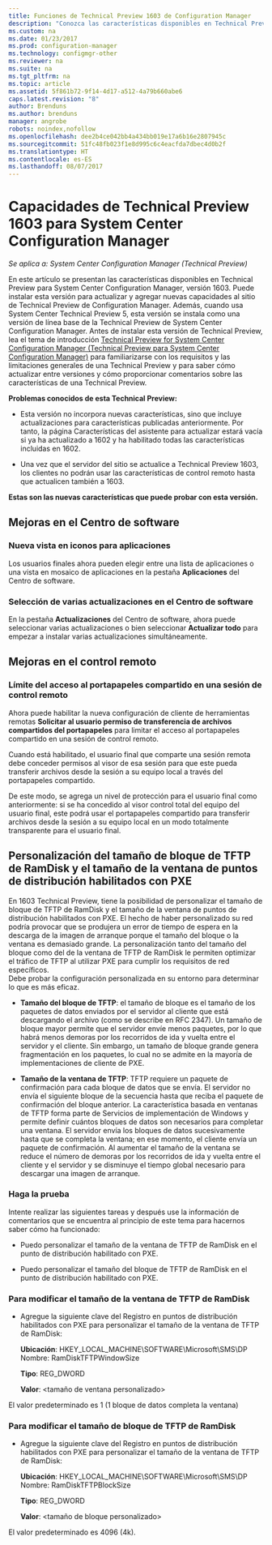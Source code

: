 ```yaml
---
title: Funciones de Technical Preview 1603 de Configuration Manager
description: "Conozca las características disponibles en Technical Preview para System Center Configuration Manager, versión 1603."
ms.custom: na
ms.date: 01/23/2017
ms.prod: configuration-manager
ms.technology: configmgr-other
ms.reviewer: na
ms.suite: na
ms.tgt_pltfrm: na
ms.topic: article
ms.assetid: 5f861b72-9f14-4d17-a512-4a79b660abe6
caps.latest.revision: "8"
author: Brenduns
ms.author: brenduns
manager: angrobe
robots: noindex,nofollow
ms.openlocfilehash: dee2b4ce042bb4a434bb019e17a6b16e2807945c
ms.sourcegitcommit: 51fc48fb023f1e8d995c6c4eacfda7dbec4d0b2f
ms.translationtype: HT
ms.contentlocale: es-ES
ms.lasthandoff: 08/07/2017
---
```

# <a name="capabilities-in-technical-preview-1603-for-system-center-configuration-manager"></a>Capacidades de Technical Preview 1603 para System Center Configuration Manager

*Se aplica a: System Center Configuration Manager (Technical Preview)*

En este artículo se presentan las características disponibles en Technical Preview para System Center Configuration Manager, versión 1603. Puede instalar esta versión para actualizar y agregar nuevas capacidades al sitio de Technical Preview de Configuration Manager. Además, cuando usa System Center Technical Preview 5, esta versión se instala como una versión de línea base de la Technical Preview de System Center Configuration Manager. Antes de instalar esta versión de Technical Preview, lea el tema de introducción [Technical Preview for System Center Configuration Manager (Technical Preview para System Center Configuration Manager)](../../core/get-started/technical-preview.md) para familiarizarse con los requisitos y las limitaciones generales de una Technical Preview y para saber cómo actualizar entre versiones y cómo proporcionar comentarios sobre las características de una Technical Preview.  

 **Problemas conocidos de esta Technical Preview:**  

-   Esta versión no incorpora nuevas características, sino que incluye actualizaciones para características publicadas anteriormente. Por tanto, la página Características del asistente para actualizar estará vacía si ya ha actualizado a 1602 y ha habilitado todas las características incluidas en 1602.  

-   Una vez que el servidor del sitio se actualice a Technical Preview 1603, los clientes no podrán usar las características de control remoto hasta que actualicen también a 1603.  

 **Estas son las nuevas características que puede probar con esta versión.**  

##  <a name="BKMK_SC1603"></a> Mejoras en el Centro de software  

### <a name="new-tiled-view-for-apps"></a>Nueva vista en iconos para aplicaciones  
 Los usuarios finales ahora pueden elegir entre una lista de aplicaciones o una vista en mosaico de aplicaciones en la pestaña **Aplicaciones** del Centro de software.  

### <a name="select-multiple-updates-in-software-center"></a>Selección de varias actualizaciones en el Centro de software  
 En la pestaña **Actualizaciones** del Centro de software, ahora puede seleccionar varias actualizaciones o bien seleccionar **Actualizar todo** para empezar a instalar varias actualizaciones simultáneamente.  

##  <a name="BKMK_RC1603"></a> Mejoras en el control remoto  

### <a name="limit-shared-clipboard-access-in-a-remote-control-session"></a>Límite del acceso al portapapeles compartido en una sesión de control remoto  
 Ahora puede habilitar la nueva configuración de cliente de herramientas remotas **Solicitar al usuario permiso de transferencia de archivos compartidos del portapapeles** para limitar el acceso al portapapeles compartido en una sesión de control remoto.  

 Cuando está habilitado, el usuario final que comparte una sesión remota debe conceder permisos al visor de esa sesión para que este pueda transferir archivos desde la sesión a su equipo local a través del portapapeles compartido.  

 De este modo, se agrega un nivel de protección para el usuario final como anteriormente: si se ha concedido al visor control total del equipo del usuario final, este podrá usar el portapapeles compartido para transferir archivos desde la sesión a su equipo local en un modo totalmente transparente para el usuario final.  

##  <a name="BKMK_RamDiskTFTP"></a> Personalización del tamaño de bloque de TFTP de RamDisk y el tamaño de la ventana de puntos de distribución habilitados con PXE  
 En 1603 Technical Preview, tiene la posibilidad de personalizar el tamaño de bloque de TFTP de RamDisk y el tamaño de la ventana de puntos de distribución habilitados con PXE. El hecho de haber personalizado su red podría provocar que se produjera un error de tiempo de espera en la descarga de la imagen de arranque porque el tamaño del bloque o la ventana es demasiado grande. La personalización tanto del tamaño del bloque como del de la ventana de TFTP de RamDisk le permiten optimizar el tráfico de TFTP al utilizar PXE para cumplir los requisitos de red específicos.   
Debe probar la configuración personalizada en su entorno para determinar lo que es más eficaz.  

-   **Tamaño del bloque de TFTP**: el tamaño de bloque es el tamaño de los paquetes de datos enviados por el servidor al cliente que está descargando el archivo (como se describe en RFC 2347). Un tamaño de bloque mayor permite que el servidor envíe menos paquetes, por lo que habrá menos demoras por los recorridos de ida y vuelta entre el servidor y el cliente. Sin embargo, un tamaño de bloque grande genera fragmentación en los paquetes, lo cual no se admite en la mayoría de implementaciones de cliente de PXE.  

-   **Tamaño de la ventana de TFTP**: TFTP requiere un paquete de confirmación para cada bloque de datos que se envía. El servidor no envía el siguiente bloque de la secuencia hasta que reciba el paquete de confirmación del bloque anterior. La característica basada en ventanas de TFTP forma parte de Servicios de implementación de Windows y permite definir cuántos bloques de datos son necesarios para completar una ventana. El servidor envía los bloques de datos sucesivamente hasta que se completa la ventana; en ese momento, el cliente envía un paquete de confirmación. Al aumentar el tamaño de la ventana se reduce el número de demoras por los recorridos de ida y vuelta entre el cliente y el servidor y se disminuye el tiempo global necesario para descargar una imagen de arranque.  

### <a name="try-it-out"></a>Haga la prueba  
 Intente realizar las siguientes tareas y después use la información de comentarios que se encuentra al principio de este tema para hacernos saber cómo ha funcionado:  

-   Puedo personalizar el tamaño de la ventana de TFTP de RamDisk en el punto de distribución habilitado con PXE.  

-   Puedo personalizar el tamaño del bloque de TFTP de RamDisk en el punto de distribución habilitado con PXE.  

### <a name="to-modify-the-ramdisk-tftp-window-size"></a>Para modificar el tamaño de la ventana de TFTP de RamDisk  

-   Agregue la siguiente clave del Registro en puntos de distribución habilitados con PXE para personalizar el tamaño de la ventana de TFTP de RamDisk:  

     **Ubicación**: HKEY_LOCAL_MACHINE\SOFTWARE\Microsoft\SMS\DP  
    Nombre: RamDiskTFTPWindowSize  

     **Tipo**: REG_DWORD  

     **Valor**: &lt;tamaño de ventana personalizado\>  

 El valor predeterminado es 1 (1 bloque de datos completa la ventana)  

### <a name="to-modify-the-ramdisk-tftp-block-size"></a>Para modificar el tamaño de bloque de TFTP de RamDisk  

-   Agregue la siguiente clave del Registro en puntos de distribución habilitados con PXE para personalizar el tamaño de la ventana de TFTP de RamDisk:  

     **Ubicación**: HKEY_LOCAL_MACHINE\SOFTWARE\Microsoft\SMS\DP  
    Nombre: RamDiskTFTPBlockSize  

     **Tipo**: REG_DWORD  

     **Valor**: &lt;tamaño de bloque personalizado\>  

 El valor predeterminado es 4096 (4k).  
